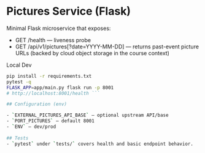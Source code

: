 # Pictures Service (Flask)

Minimal Flask microservice that exposes:
- GET /health — liveness probe
- GET /api/v1/pictures[?date=YYYY-MM-DD] — returns past-event picture URLs (backed by cloud object storage in the course context)

Local Dev
```bash
pip install -r requirements.txt
pytest -q
FLASK_APP=app/main.py flask run -p 8001
# http://localhost:8001/health ```

## Configuration (env)

- `EXTERNAL_PICTURES_API_BASE` — optional upstream API/base    
- `PORT_PICTURES` — default 8001    
- `ENV` — dev/prod
  
## Tests
- `pytest` under `tests/` covers health and basic endpoint behavior.